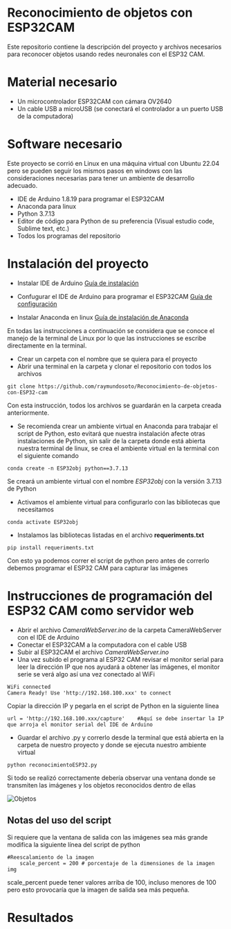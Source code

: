 # Reconocimiento de objetos con ESP32CAM
 Este repositorio contiene la descripción del proyecto y archivos necesarios para reconocer objetos usando redes neuronales con el ESP32 CAM.


# Material necesario

- Un microcontrolador ESP32CAM con cámara OV2640
- Un cable USB a microUSB (se conectará el controlador a un puerto USB de la computadora)

# Software necesario 

Este proyecto se corrió en Linux en una máquina virtual con Ubuntu 22.04 pero se pueden seguir los mismos pasos en windows con las consideraciones necesarias para tener un ambiente de desarrollo adecuado.

- IDE de Arduino 1.8.19 para programar el ESP32CAM
- Anaconda para linux 
- Python 3.7.13
- Editor de código para Python de su preferencia (Visual estudio code, Sublime text, etc.)
- Todos los programas del repositorio 

# Instalación del proyecto

- Instalar IDE de Arduino [Guía de instalación](https://ubunlog.com/arduino-ide-entorno-desarrollo-para-trabajar-con-arduino/?utm_source=dlvr.it&utm_medium=twitter)

- Confugurar el IDE de Arduino para programar el ESP32CAM [Guía de configuración](https://randomnerdtutorials.com/program-upload-code-esp32-cam/)

- Instalar Anaconda en linux [Guía de instalación de Anaconda](https://noviello.it/es/como-instalar-anaconda-en-ubuntu-22-04/)

En todas las instrucciones a continuación se considera que se conoce el manejo de la terminal de Linux por lo que las instrucciones se escribe directamente en la terminal. 

- Crear un carpeta con el nombre que se quiera para el proyecto
- Abrir una terminal en la carpeta y clonar el repositorio con todos los archivos

`git clone https://github.com/raymundosoto/Reconocimiento-de-objetos-con-ESP32-cam`

Con esta instrucción, todos los archivos se guardarán en la carpeta creada anteriormente.

- Se recomienda crear un ambiente virtual en Anaconda para trabajar el script de Python, esto evitará que nuestra instalación afecte otras instalaciones de Python, sin salir de la carpeta donde está abierta nuestra terminal de linux, se crea el ambiente virtual en la terminal con el siguiente comando

`conda create -n ESP32obj python==3.7.13`

Se creará un ambiente virtual con el nombre *ESP32obj* con la versión 3.7.13 de Python

- Activamos el ambiente virtual para configurarlo con las bibliotecas que necesitamos

`conda activate ESP32obj`

- Instalamos las bibliotecas listadas en el archivo **requeriments.txt**

`pip install requeriments.txt`

Con esto ya podemos correr el script de python pero antes de correrlo debemos programar el ESP32 CAM para capturar las imágenes

# Instrucciones de programación del ESP32 CAM como servidor web

- Abrir el archivo _CameraWebServer.ino_ de la carpeta CameraWebServer con el IDE de Arduino
- Conectar el ESP32CAM a la computadora con el cable USB
- Subir al ESP32CAM el archivo _CameraWebServer.ino_
- Una vez subido el programa al ESP32 CAM revisar el monitor serial para leer la dirección IP que nos ayudará a obtener las imágenes, el monitor serie se verá algo así una vez conectado al WiFi

~~~
WiFi connected
Camera Ready! Use 'http://192.168.100.xxx' to connect
~~~

Copiar la dirección IP y pegarla en el script de Python en la siguiente línea

~~~
url = 'http://192.168.100.xxx/capture'    #Aquí se debe insertar la IP que arroja el monitor serial del IDE de Arduino
~~~

- Guardar el archivo .py y correrlo desde la terminal que está abierta en la carpeta de nuestro proyecto y donde se ejecuta nuestro ambiente virtual

`python reconocimientoESP32.py`

Si todo se realizó correctamente debería observar una ventana donde se transmiten las imágenes y los objetos reconocidos dentro de ellas

![Objetos](https://github.com/raymundosoto/Reconocimiento-de-objetos-con-ESP32-cam/blob/main/im%C3%A9genes/objetos_reconocimiento.png?raw=true)

## Notas del uso del script

Si requiere que la ventana de salida con las imágenes sea más grande modifica la siguiente línea del script de python

~~~
#Reescalamiento de la imagen
    scale_percent = 200 # porcentaje de la dimensiones de la imagen img
~~~

scale_percent puede tener valores arriba de 100, incluso menores de 100 pero esto provocaría que la imagen de salida sea más pequeña.


# Resultados
 
